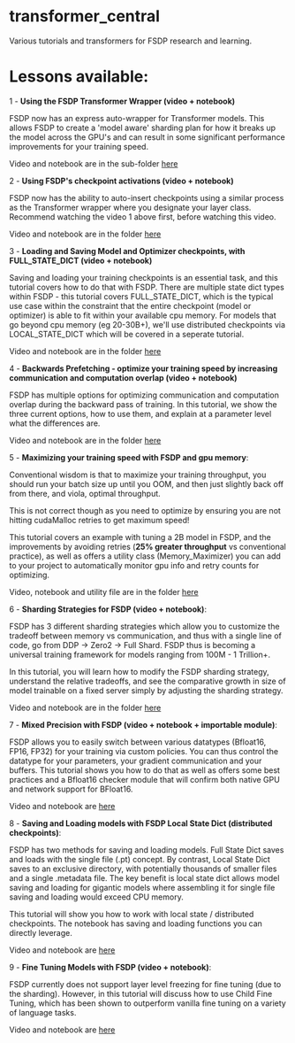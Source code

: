 # transformer_central
Various tutorials and transformers for FSDP research and learning.

# Lessons available:
1  - **Using the FSDP Transformer Wrapper (video + notebook)**

FSDP now has an express auto-wrapper for Transformer models.  This allows FSDP to create a 'model aware' sharding plan for how it breaks up the model across the GPU's and can result in some significant performance improvements for your training speed. 

Video and notebook are in the sub-folder [here](./transformer_wrapping_tutorial)

2 - **Using FSDP's checkpoint activations (video + notebook)**

FSDP now has the ability to auto-insert checkpoints using a similar process as the Transformer wrapper where you designate your layer class.  Recommend watching the video 1 above first, before watching this video. 

Video and notebook are in the folder [here](./activation_checkpointing_tutorial) 

3 - **Loading and Saving Model and Optimizer checkpoints, with FULL_STATE_DICT (video + notebook)**

Saving and loading your training checkpoints is an essential task, and this tutorial covers how to do that with FSDP.  There are multiple state dict types within FSDP - this tutorial covers FULL_STATE_DICT, which is the typical use case within the constraint that the entire checkpoint (model or optimizer) is able to fit within your available cpu memory. 
For models that go beyond cpu memory (eg 20-30B+), we'll use distributed checkpoints via LOCAL_STATE_DICT which will be covered in a seperate tutorial.

Video and notebook are in the folder [here](./loading_saving_checkpoints_FULL_STATE_DICT)

4 - **Backwards Prefetching - optimize your training speed by increasing communication and computation overlap (video + notebook)**

FSDP has multiple options for optimizing communication and computation overlap during the backward pass of training.
In this tutorial, we show the three current options, how to use them, and explain at a parameter level what the differences are. 

Video and notebook are in the folder [here](./backwards_prefetching)

5 - **Maximizing your training speed with FSDP and gpu memory**:

Conventional wisdom is that to maximize your training throughput, you should run your batch size up until you OOM, 
and then just slightly back off from there, and viola, optimal throughput.

This is not correct though as you need to optimize by ensuring you are not hitting cudaMalloc retries to get maximum speed!

This tutorial covers an example with tuning a 2B model in FSDP, and the improvements by avoiding retries (**25% greater throughput** vs conventional practice), as well as offers a utility class (Memory_Maximizer) you can add to your project to automatically monitor gpu info and retry counts for optimizing. 

Video, notebook and utility file are in the folder [here](./throughput_max_gpu)

6 - **Sharding Strategies for FSDP (video + notebook)**:

FSDP has 3 different sharding strategies which allow you to customize the tradeoff between memory vs communication, and thus with a single line of code, 
go from DDP -> Zero2 -> Full Shard. 
FSDP thus is becoming a universal training framework for models ranging from 100M - 1 Trillion+. 

In this tutorial, you will learn how to modify the FSDP sharding strategy, understand the relative tradeoffs, and see the comparative growth in size of model trainable on a fixed server simply by adjusting the sharding strategy. 

Video and notebook are in the folder [here](./sharding_strategies)

7 - **Mixed Precision with FSDP (video + notebook + importable module)**:

FSDP allows you to easily switch between various datatypes (Bfloat16, FP16, FP32) for your training via custom policies. 
You can thus control the datatype for your parameters, your gradient communication and your buffers. 
This tutorial shows you how to do that as well as offers some best practices and a Bfloat16 checker module that will confirm both native GPU and network support for BFloat16.

Video and notebook are [here](./mixed_precision)

8 - **Saving and Loading models with FSDP Local State Dict (distributed checkpoints)**:

FSDP has two methods for saving and loading models. Full State Dict saves and loads with the single file (.pt) concept. By contrast, Local State Dict saves to an exclusive directory, with potentially thousands of smaller files and a single .metadata file. The key benefit is local state dict allows model saving and loading for gigantic models where assembling it for single file saving and loading would exceed CPU memory.

This tutorial will show you how to work with local state / distributed checkpoints. The notebook has saving and loading functions you can directly leverage.

Video and notebook are [here](./saving_loading_models_local_state)

9 - **Fine Tuning Models with FSDP (video + notebook)**:

FSDP currently does not support layer level freezing for fine tuning (due to the sharding).  However, in this tutorial will discuss how to use Child Fine Tuning, which has been shown to outperform vanilla fine tuning on a variety of language tasks. 

Video and notebook are [here](./fine_tuning/readme.md)



